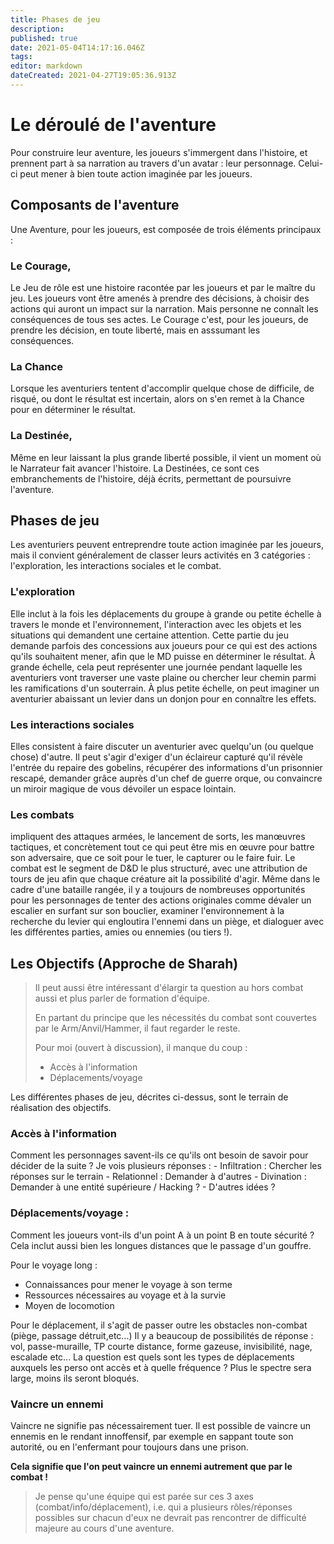 ```yaml
---
title: Phases de jeu
description: 
published: true
date: 2021-05-04T14:17:16.046Z
tags: 
editor: markdown
dateCreated: 2021-04-27T19:05:36.913Z
---
```


# Le déroulé de l'aventure

Pour construire leur aventure, les joueurs s'immergent dans l'histoire, et prennent part à sa narration au travers d'un avatar : leur personnage.
Celui-ci peut mener à bien toute action imaginée par les joueurs. 

## Composants de l'aventure

Une Aventure, pour les joueurs, est composée de trois éléments principaux :

### Le **Courage**,

Le Jeu de rôle est une histoire racontée par les joueurs et par le maître du jeu. Les joueurs vont être amenés à prendre des décisions, à choisir des actions qui auront un impact sur la narration. Mais personne ne connaît les conséquences de tous ses actes. Le Courage c'est, pour les joueurs, de prendre les décision, en toute liberté, mais en asssumant les conséquences.

### La **Chance**

Lorsque les aventuriers tentent d'accomplir quelque chose de difficile, de risqué, ou dont le résultat est incertain, alors on s'en remet à la Chance pour en déterminer le résultat.

### La **Destinée**,

Même en leur laissant la plus grande liberté possible, il vient un moment où le Narrateur fait avancer l'histoire. La Destinées, ce sont ces embranchements de l'histoire, déjà écrits, permettant de poursuivre l'aventure.

## Phases de jeu

Les aventuriers peuvent entreprendre toute action imaginée par les joueurs, mais il convient généralement de classer leurs activités en 3 catégories : l'exploration, les interactions sociales et le combat.

### L'exploration

Elle inclut à la fois les déplacements du groupe à grande ou petite échelle à travers le monde et l'environnement, l'interaction avec les objets et les situations qui demandent une certaine attention. Cette partie du jeu demande parfois des concessions aux joueurs pour ce qui est des actions qu'ils souhaitent mener, afin que le MD puisse en déterminer le résultat. À grande échelle, cela peut représenter une journée pendant laquelle les aventuriers vont traverser une vaste plaine ou chercher leur chemin parmi les ramifications d'un souterrain. À plus petite échelle, on peut imaginer un aventurier abaissant un levier dans un donjon pour en connaître les effets.

### Les interactions sociales

Elles consistent à faire discuter un aventurier avec quelqu'un (ou quelque chose) d'autre. Il peut s'agir d'exiger d'un éclaireur capturé qu'il révèle l'entrée du repaire des gobelins, récupérer des informations d'un prisonnier rescapé, demander grâce auprès d'un chef de guerre orque, ou convaincre un miroir magique de vous dévoiler un espace lointain.

### Les combats
impliquent des attaques armées, le lancement de sorts, les manœuvres tactiques, et concrètement tout ce qui peut être mis en œuvre pour battre son adversaire, que ce soit pour le tuer, le capturer ou le faire fuir. Le combat est le segment de D&D le plus structuré, avec une attribution de tours de jeu afin que chaque créature ait la possibilité d'agir. Même dans le cadre d'une bataille rangée, il y a toujours de nombreuses opportunités pour les personnages de tenter des actions originales comme dévaler un escalier en surfant sur son bouclier, examiner l'environnement à la recherche du levier qui engloutira l'ennemi dans un piège, et dialoguer avec les différentes parties, amies ou ennemies (ou tiers !).

## Les Objectifs (Approche de Sharah)

> Il peut aussi être intéressant d'élargir ta question au hors combat aussi et plus parler de formation d'équipe.
> 
> En partant du principe que les nécessités du combat sont couvertes par le Arm/Anvil/Hammer, il faut regarder le reste.
> 
> Pour moi (ouvert à discussion), il manque du coup :
>
> - Accès à l'information
> - Déplacements/voyage

Les différentes phases de jeu, décrites ci-dessus, sont le terrain de réalisation des objectifs.


### Accès à l'information

Comment les personnages savent-ils ce qu'ils ont besoin de savoir pour décider de la suite ? Je vois plusieurs réponses :
    - Infiltration : Chercher les réponses sur le terrain
    - Relationnel : Demander à d'autres
    - Divination : Demander à une entité supérieure / Hacking ?
    - D'autres idées ?

### **Déplacements/voyage :**

Comment les joueurs vont-ils d'un point A à un point B en toute sécurité ? Cela inclut aussi bien les longues distances que le passage d'un gouffre.

Pour le voyage long :

- Connaissances pour mener le voyage à son terme
- Ressources nécessaires au voyage et à la survie
- Moyen de locomotion

Pour le déplacement, il s'agit de passer outre les obstacles non-combat (piège, passage détruit,etc...) Il y a beaucoup de possibilités de réponse : vol, passe-muraille, TP courte distance, forme gazeuse, invisibilité, nage, escalade etc... La question est quels sont les types de déplacements auxquels les perso ont accès et à quelle fréquence ? Plus le spectre sera large, moins ils seront bloqués.

### Vaincre un ennemi

Vaincre ne signifie pas nécessairement tuer. Il est possible de vaincre un ennemis en le rendant innoffensif, par exemple en sappant toute son autorité, ou en l'enfermant pour toujours dans une prison.

**Cela signifie que l'on peut vaincre un ennemi autrement que par le combat !**

> Je pense qu'une équipe qui est parée sur ces 3 axes (combat/info/déplacement), i.e. qui a plusieurs rôles/réponses possibles sur chacun d'eux ne devrait pas rencontrer de difficulté majeure au cours d'une aventure.
